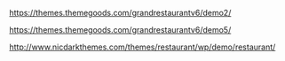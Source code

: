 https://themes.themegoods.com/grandrestaurantv6/demo2/

https://themes.themegoods.com/grandrestaurantv6/demo5/


http://www.nicdarkthemes.com/themes/restaurant/wp/demo/restaurant/